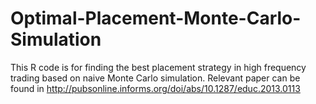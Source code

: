 # Optimal-Placement-Monte-Carlo-Simulation

This R code is for finding the best placement strategy in high frequency trading based on naive Monte Carlo simulation. 
Relevant paper can be found in http://pubsonline.informs.org/doi/abs/10.1287/educ.2013.0113
